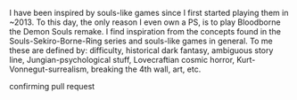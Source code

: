 I have been inspired by souls-like games since I first started playing them in ~2013. To this day, the only reason I even own a PS, is to play Bloodborne the Demon Souls remake.  I find inspiration from the concepts found in the Souls-Sekiro-Borne-Ring series and souls-like games in general. To me these are defined by: difficulty, historical dark fantasy, ambiguous story line, Jungian-psychological stuff, Lovecraftian cosmic horror, Kurt-Vonnegut-surrealism, breaking the 4th wall, art, etc.  


confirming pull request
